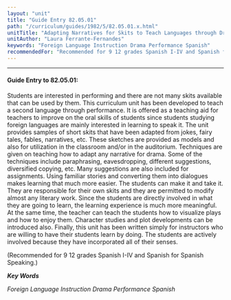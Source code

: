 ```yaml
---
layout: "unit"
title: "Guide Entry 82.05.01"
path: "/curriculum/guides/1982/5/82.05.01.x.html"
unitTitle: "Adapting Narratives for Skits to Teach Languages through Drama"
unitAuthor: "Laura Ferrante-Fernandes"
keywords: "Foreign Language Instruction Drama Performance Spanish"
recommendedFor: "Recommended for 9 12 grades Spanish I-IV and Spanish for Spanish Speaking."
---
```

<body>
<hr/>
 <h4>
  Guide Entry to 82.05.01:
 </h4>
 Students are interested in performing and there are not many skits available that can be used by them.  This curriculum unit has been developed to teach a second language through performance.  It is offered as a teaching aid for teachers to improve on the oral skills of students since students studying foreign languages are mainly interested in learning to speak it.  The unit provides samples of short skits that have been adapted from jokes, fairy tales, fables, narratives, etc.  These sketches are provided as models and also for utilization in the classroom and/or in the auditorium.  Techniques are given on teaching how to adapt any narrative for drama.  Some of the techniques include paraphrasing, eavesdropping, different suggestions, diversified copying, etc.  Many suggestions are also included for assignments.  Using familiar stories and converting them into dialogues makes learning that much more easier.  The students can make it and take it.  They are responsible for their own skits and they are permitted to modify almost any literary work.  Since the students are directly involved in what they are going to learn, the learning experience is much more meaningful.  At the same time, the teacher can teach the students how to visualize plays and how to enjoy them. Character studies and plot developments can be introduced also. Finally, this unit has been written simply for instructors who are willing to have their students learn by doing.  The students are actively involved because they have incorporated all of their senses.
 <p>
  (Recommended for 9 12 grades Spanish I-IV and Spanish for Spanish Speaking.)
 </p>
<p>
  <b>
   <i>
    Key Words
   </i>
  </b>
  <br/>
 </p>
 <p>
  <i>
   Foreign Language Instruction Drama Performance Spanish
  </i>
 </p>

</body>
